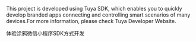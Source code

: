 This project is developed using Tuya SDK, which enables you to quickly develop branded apps connecting and controlling smart scenarios of many devices.For more information, please check Tuya Developer Website.

体验涂鸦微信小程序SDK方式开发
